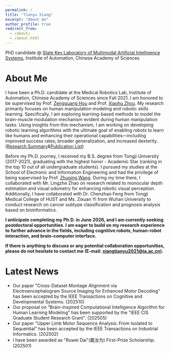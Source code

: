 ```yaml
---
permalink: /
title: "Tianyu Xiang"
excerpt: "About me"
author_profile: true
redirect_from: 
  - /about/
  - /about.html
---
```


PhD candidate @ [State Key Laboratory of Multimodal Artificial Intelligence Systems](http://mais.ia.ac.cn/), Institute of Automation, Chinese Academy of Sciences

About Me
======
I have been a Ph.D. candidate at the Medical Robotics Lab, Institute of Automation, Chinese Academy of Sciences since Fall 2021. I am honored to be supervised by Prof. [Zengguang Hou](https://people.ucas.ac.cn/~houzengguang) and Prof. [Xiaohu Zhou](https://people.ucas.edu.cn/~xhz). My research primarily focuses on human manipulation modeling and robotic skills learning. Specifically, I am exploring learning-based methods to model the brain-muscle modulation mechanism evident during human manipulation tasks. Using insights from this mechanism, I am working on developing robotic learning algorithms with the ultimate goal of enabling robots to learn like humans and enhancing their operational capabilities—including improved success rates, broader generalization, and increased dexterity. ([Research Summary](https://garyxty.github.io/researches/)&[Publication List](https://garyxty.github.io/publications/))

Before my Ph.D. journey, I received my B.S. degree from Tongji University (2017-2021), graduating with the highest honor - Academic Star (ranking in the top 10 out of all undergraduate students). I pursued my studies at the School of Electronic and Information Engineering and had the privilege of being supervised by Prof. [Zhuping Wang](https://ivcm.tongji.edu.cn/info/1100/1178.htm). During my time there, I collaborated with Mr. Lingzhe Zhao on research related to monocular depth estimation and visual odometry for enhancing robotic visual perception. Additionally, I have collaborated with Dr. Chenzhao Feng from Tongji Medical College of HUST and Ms. Zixuan Yi from Wuhan University to conduct research on cancer subtype classification and prognosis analysis based on bioinformatics.


**I anticipate completing my Ph.D. in June 2026, and I am currently seeking postdoctoral opportunities. I am eager to build on my research experience to further advance in the fields, including cognitive robots, human-robot interaction, and brain-computer interface.**

**If there is anything to discuss or any potential collaboration opportunities, please do not hesitate to contact me (E-mail: xiangtianyu2021@ia.ac.cn).**


Latest News
======
* Our paper "Cross-Dataset Montage Alignment via Electroencephalogram Source Imaging for Enhanced Motor Decoding" has been accepted by the IEEE Transactions on  Cognitive and Developmental Systems. (202510)
* Our proposal on “Brain-inspired Computational Intelligence Algorithm for Human Learning Modeling” has been supported by the "IEEE CIS Graduate Student Research Grant". (202505)
* Our paper "Upper Limb Motor Sequence Analysis: From Isolated to Sequential" has been accepted by the IEEE Transactions on Industrial Informatics. (202502)
* I have been awarded as "Ruwei Dai"(戴汝为) First-Prize Scholarship. (202501)






